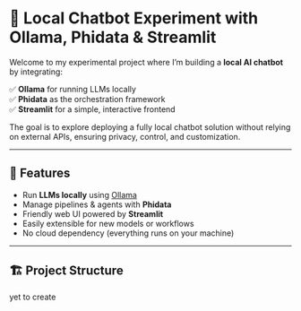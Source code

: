 # 🤖 Local Chatbot Experiment with Ollama, Phidata & Streamlit

Welcome to my experimental project where I’m building a **local AI chatbot** by integrating:

✅ **Ollama** for running LLMs locally  
✅ **Phidata** as the orchestration framework  
✅ **Streamlit** for a simple, interactive frontend

The goal is to explore deploying a fully local chatbot solution without relying on external APIs, ensuring privacy, control, and customization.

---

## 🚀 Features

- Run **LLMs locally** using [Ollama](https://ollama.com/)
- Manage pipelines & agents with **Phidata**
- Friendly web UI powered by **Streamlit**
- Easily extensible for new models or workflows
- No cloud dependency (everything runs on your machine)

---

## 🏗️ Project Structure

yet to create